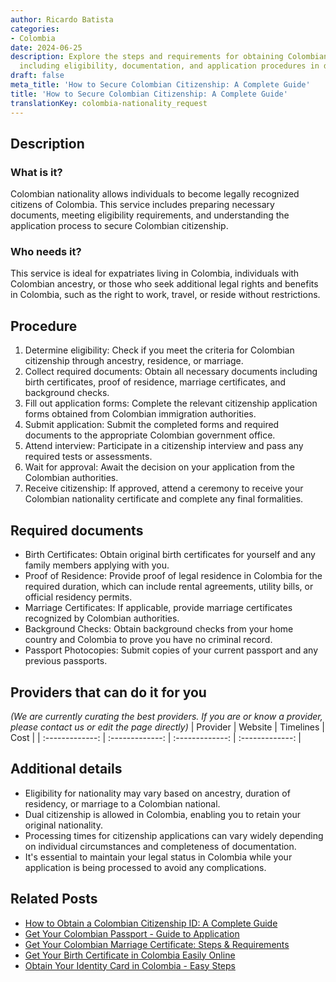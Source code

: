 ```yaml
---
author: Ricardo Batista
categories:
- Colombia
date: 2024-06-25
description: Explore the steps and requirements for obtaining Colombian nationality,
  including eligibility, documentation, and application procedures in detail.
draft: false
meta_title: 'How to Secure Colombian Citizenship: A Complete Guide'
title: 'How to Secure Colombian Citizenship: A Complete Guide'
translationKey: colombia-nationality_request
---
```



## Description
### What is it?
Colombian nationality allows individuals to become legally recognized citizens of Colombia. This service includes preparing necessary documents, meeting eligibility requirements, and understanding the application process to secure Colombian citizenship.

### Who needs it?
This service is ideal for expatriates living in Colombia, individuals with Colombian ancestry, or those who seek additional legal rights and benefits in Colombia, such as the right to work, travel, or reside without restrictions.

## Procedure

1. Determine eligibility: Check if you meet the criteria for Colombian citizenship through ancestry, residence, or marriage.
2. Collect required documents: Obtain all necessary documents including birth certificates, proof of residence, marriage certificates, and background checks.
3. Fill out application forms: Complete the relevant citizenship application forms obtained from Colombian immigration authorities.
4. Submit application: Submit the completed forms and required documents to the appropriate Colombian government office.
5. Attend interview: Participate in a citizenship interview and pass any required tests or assessments.
6. Wait for approval: Await the decision on your application from the Colombian authorities.
7. Receive citizenship: If approved, attend a ceremony to receive your Colombian nationality certificate and complete any final formalities.


## Required documents

- Birth Certificates: Obtain original birth certificates for yourself and any family members applying with you.
- Proof of Residence: Provide proof of legal residence in Colombia for the required duration, which can include rental agreements, utility bills, or official residency permits.
- Marriage Certificates: If applicable, provide marriage certificates recognized by Colombian authorities.
- Background Checks: Obtain background checks from your home country and Colombia to prove you have no criminal record.
- Passport Photocopies: Submit copies of your current passport and any previous passports.


## Providers that can do it for you
_(We are currently curating the best providers. If you are or know a provider, please contact us or edit the page directly)_
| Provider        |     Website     |     Timelines    |       Cost      |
| :-------------: | :-------------: |  :-------------: | :-------------: |

## Additional details

- Eligibility for nationality may vary based on ancestry, duration of residency, or marriage to a Colombian national.
- Dual citizenship is allowed in Colombia, enabling you to retain your original nationality.
- Processing times for citizenship applications can vary widely depending on individual circumstances and completeness of documentation.
- It's essential to maintain your legal status in Colombia while your application is being processed to avoid any complications.




## Related Posts

- [How to Obtain a Colombian Citizenship ID: A Complete Guide](https://tramitit.com/guides/colombia/citizenship_id/)
- [Get Your Colombian Passport - Guide to Application](https://tramitit.com/guides/colombia/colombian_passport/)
- [Get Your Colombian Marriage Certificate: Steps & Requirements](https://tramitit.com/guides/colombia/marriage_certificate/)
- [Get Your Birth Certificate in Colombia Easily Online](https://tramitit.com/guides/colombia/birth_certificate/)
- [Obtain Your Identity Card in Colombia - Easy Steps](https://tramitit.com/guides/colombia/identity_card_issuance/)